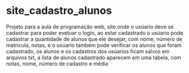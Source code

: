 # site_cadastro_alunos

Projeto para a aula de programação web, site onde o usúario deve se cadastrar para poder evetuar o login, ao estar cadastrado o usúario pode cadastrar a quantidade
de alunos que ele desejar, com nome, número de matricula, notas, e o usúario também pode verificar os alunos que foram cadastrado, os alunos e os cadastros dos usúarios ficam salvos
em arquivos txt, a lista de alunos cadastrado aparecem em uma tabela, com notas, nome, número de cadastro e média
